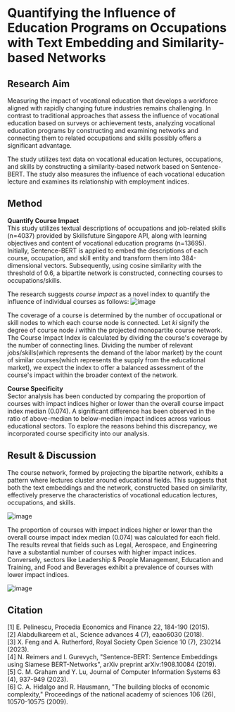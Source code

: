 # Quantifying the Influence of Education Programs on Occupations with Text Embedding and Similarity-based Networks

## Research Aim
Measuring the impact of vocational education that develops a workforce aligned with rapidly changing future industries remains challenging. In contrast to traditional approaches that assess the influence of vocational education based on surveys or achievement tests, analyzing vocational education programs by constructing and examining networks and connecting them to related occupations and skills possibly offers a significant advantage. 

The study utilizes text data on vocational education lectures, occupations, and skills by constructing a similarity-based network based on Sentence-BERT. The study also measures the influence of each vocational education lecture and examines its relationship with employment indices.

## Method   
**Quantify Course Impact**   
This study utilizes textual descriptions of occupations and job-related skills (n=4037) provided by Skillsfuture Singapore API, along with learning objectives and content of vocational education programs (n=13695). Initially, Sentence-BERT is applied to embed the descriptions of each course, occupation, and skill entity and transform them into 384-dimensional vectors. Subsequently, using cosine similarity with the threshold of 0.6, a bipartite network is constructed, connecting courses to occupations/skills. 

The research suggests *course* *impact* as a novel index to quantify the influence of individual courses as follows:
![image](https://github.com/lhch9550/Quantify-Course-Impact/assets/74129302/104adb73-dbc6-494e-8627-3d3fe08dcdd9)

The coverage of a course is determined by the number of occupational or skill nodes to which each course node is connected. Let *ki* signify the degree of course node *i* within the projected monopartite course network. The Course Impact Index is calculated by dividing the course's coverage by the number of connecting lines. Dividing the number of relevant jobs/skills(which represents the demand of the labor market) by the count of similar courses(which represents the supply from the educational market), we expect the index to offer a balanced assessment of the course's impact within the broader context of the network.   

**Course Specificity**   
Sector analysis has been conducted by comparing the proportion of courses with impact indices higher or lower than the overall course impact index median (0.074). A significant difference has been observed in the ratio of above-median to below-median impact indices across various educational sectors. To explore the reasons behind this discrepancy, we incorporated course specificity into our analysis.

## Result & Discussion
The course network, formed by projecting the bipartite network, exhibits a pattern where lectures cluster around educational fields. This suggests that both the text embeddings and the network, constructed based on similarity, effectively preserve the characteristics of vocational education lectures, occupations, and skills.

![image](https://github.com/lhch9550/Quantify-Course-Impact/assets/74129302/9a990f76-a4af-4fef-8cda-8e8670c7f6b1)

The proportion of courses with impact indices higher or lower than the overall course impact index median (0.074) was calculated for each field. The results reveal that fields such as Legal, Aerospace, and Engineering have a substantial number of courses with higher impact indices. Conversely, sectors like Leadership & People Management, Education and Training, and Food and Beverages exhibit a prevalence of courses with lower impact indices.

![image](https://github.com/lhch9550/Quantify-Course-Impact/assets/74129302/fb660d99-da4f-4fb7-947c-04150f40c9ca)

## Citation
[1] E. Pelinescu, Procedia Economics and Finance 22, 184-190 (2015).   
[2] Alabdulkareem et al., Science advances 4 (7), eaao6030 (2018).   
[3] X. Feng and A. Rutherford, Royal Society Open Science 10 (7), 230214 (2023).   
[4] N. Reimers and I. Gurevych, "Sentence-BERT: Sentence Embeddings using Siamese BERT-Networks", arXiv preprint arXiv:1908.10084 (2019).   
[5] C. M. Graham and Y. Lu, Journal of Computer Information Systems 63 (4), 937-949 (2023).   
[6] C. A. Hidalgo and R. Hausmann, "The building blocks of economic complexity," Proceedings of the national academy of sciences 106 (26), 10570-10575 (2009).

